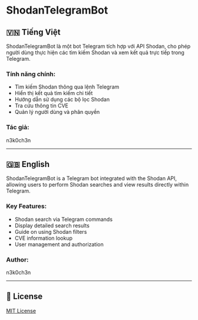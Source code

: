 # ShodanTelegramBot

## 🇻🇳 Tiếng Việt

ShodanTelegramBot là một bot Telegram tích hợp với API Shodan, cho phép người dùng thực hiện các tìm kiếm Shodan và xem kết quả trực tiếp trong Telegram.

### Tính năng chính:
- Tìm kiếm Shodan thông qua lệnh Telegram
- Hiển thị kết quả tìm kiếm chi tiết
- Hướng dẫn sử dụng các bộ lọc Shodan
- Tra cứu thông tin CVE
- Quản lý người dùng và phân quyền

### Tác giả:
n3k0ch3n

---

## 🇬🇧 English

ShodanTelegramBot is a Telegram bot integrated with the Shodan API, allowing users to perform Shodan searches and view results directly within Telegram.

### Key Features:
- Shodan search via Telegram commands
- Display detailed search results
- Guide on using Shodan filters
- CVE information lookup
- User management and authorization

### Author:
n3k0ch3n

---

## 📝 License

[MIT License](LICENSE)
